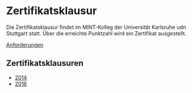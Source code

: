 # Zertifikatsklausur

Die Zertifikatsklausur findet im MINT-Kolleg der Universität Karlsruhe udn Stuttgart statt. Über die erreichte Punktzahl wird ein Zertifikat ausgestellt.

[Anforderungen](http://www.mathematik.uni-stuttgart.de/studium/schuelerzirkel/Vertiefungskurs/Anforderungen-Zertifikat.pdf)

## Zertifikatsklausuren

* [2014](http://www.mathematik.uni-stuttgart.de/studium/schuelerzirkel/Vertiefungskurs/zertifikat2014.pdf)
* [2016](http://www.mathematik.uni-stuttgart.de/fak8/iadm/lehrstuhl/LstAnaMphy/Vertiefungskurs/zertifikat2016.pdf)
